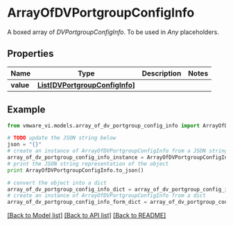 # ArrayOfDVPortgroupConfigInfo

A boxed array of *DVPortgroupConfigInfo*. To be used in *Any* placeholders. 

## Properties
Name | Type | Description | Notes
------------ | ------------- | ------------- | -------------
**value** | [**List[DVPortgroupConfigInfo]**](DVPortgroupConfigInfo.md) |  | 

## Example

```python
from vmware_vi.models.array_of_dv_portgroup_config_info import ArrayOfDVPortgroupConfigInfo

# TODO update the JSON string below
json = "{}"
# create an instance of ArrayOfDVPortgroupConfigInfo from a JSON string
array_of_dv_portgroup_config_info_instance = ArrayOfDVPortgroupConfigInfo.from_json(json)
# print the JSON string representation of the object
print ArrayOfDVPortgroupConfigInfo.to_json()

# convert the object into a dict
array_of_dv_portgroup_config_info_dict = array_of_dv_portgroup_config_info_instance.to_dict()
# create an instance of ArrayOfDVPortgroupConfigInfo from a dict
array_of_dv_portgroup_config_info_form_dict = array_of_dv_portgroup_config_info.from_dict(array_of_dv_portgroup_config_info_dict)
```
[[Back to Model list]](../README.md#documentation-for-models) [[Back to API list]](../README.md#documentation-for-api-endpoints) [[Back to README]](../README.md)


